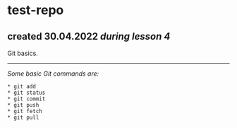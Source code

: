 # test-repo
## created 30.04.2022 *during lesson 4*
 Git basics.
*********************
_Some basic Git commands are:_
```
* git add
* git status
* git commit
* git push
* git fetch
* git pull
```
